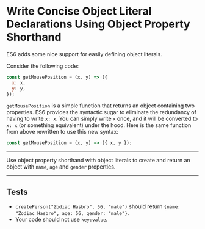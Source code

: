# Write Concise Object Literal Declarations Using Object Property Shorthand

ES6 adds some nice support for easily defining object literals.

Consider the following code:

```js
const getMousePosition = (x, y) => ({
  x: x,
  y: y,
});
```

`getMousePosition` is a simple function that returns an object containing two properties. ES6 provides the syntactic sugar to eliminate the redundancy of having to write `x: x`. You can simply write `x` once, and it will be converted to `x: x` (or something equivalent) under the hood. Here is the same function from above rewritten to use this new syntax:

```js
const getMousePosition = (x, y) => ({ x, y });
```

---

Use object property shorthand with object literals to create and return an object with `name`, `age` and `gender` properties.

---

## Tests

- `createPerson("Zodiac Hasbro", 56, "male")` should return `{name: "Zodiac Hasbro", age: 56, gender: "male"}`.
- Your code should not use `key:value`.
